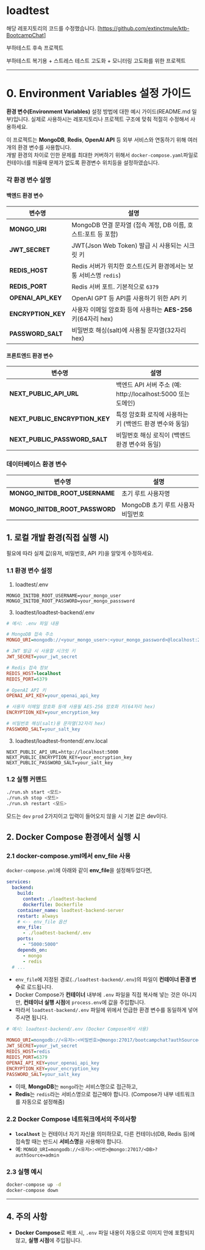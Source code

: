 # loadtest

해당 레포지토리의 코드를 수정했습니다. [https://github.com/extinctmule/ktb-BootcampChat]

부하테스트 후속 프로젝트

부하테스트 복기용 + 스트레스 테스트 고도화 + 모니터링 고도화를 위한 프로젝트

---

# 0. Environment Variables 설정 가이드
**환경 변수(Environment Variables)** 설정 방법에 대한 예시 가이드(README.md 일부)입니다. 실제로 사용하시는 레포지토리나 프로젝트 구조에 맞춰 적절히 수정해서 사용하세요.

이 프로젝트는 **MongoDB**, **Redis**, **OpenAI API** 등 외부 서비스와 연동하기 위해 여러 개의 환경 변수를 사용합니다.  
개발 환경의 차이로 인한 문제를 최대한 커버하기 위해서 `docker-compose.yaml`파일로 컨테이너를 띄울때 문제가 없도록 환경변수 위치등을 설정하였습니다.

### 각 환경 변수 설명
#### 백엔드 환경 변수
| 변수명           | 설명                                                                    |
|-----------------|-------------------------------------------------------------------------|
| **MONGO_URI**   | MongoDB 연결 문자열 (접속 계정, DB 이름, 호스트:포트 등 포함)           |
| **JWT_SECRET**  | JWT(Json Web Token) 발급 시 사용되는 시크릿 키                          |
| **REDIS_HOST**  | Redis 서버가 위치한 호스트(도커 환경에서는 보통 서비스명 `redis`)       |
| **REDIS_PORT**  | Redis 서버 포트. 기본적으로 `6379`                                     |
| **OPENAI_API_KEY** | OpenAI GPT 등 API를 사용하기 위한 API 키                              |
| **ENCRYPTION_KEY** | 사용자 이메일 암호화 등에 사용하는 **AES-256** 키(64자리 hex)        |
| **PASSWORD_SALT**  | 비밀번호 해싱(salt)에 사용될 문자열(32자리 hex)                      |
#### 프론트엔드 환경 변수
| 변수명           | 설명                                                                    |
|-----------------|-------------------------------------------------------------------------|
| **NEXT_PUBLIC_API_URL**   | 백엔드 API 서버 주소 (예: http://localhost:5000 또는 도메인)           |
| **NEXT_PUBLIC_ENCRYPTION_KEY**  | 특정 암호화 로직에 사용하는 키 (백엔드 환경 변수와 동일)                          |
| **NEXT_PUBLIC_PASSWORD_SALT**  | 비밀번호 해싱 로직이 (백엔드 환경 변수와 동일)      |

### 데이터베이스 환경 변수 
	
| 변수명           | 설명                                                                    |
|-----------------|-------------------------------------------------------------------------|
| **MONGO_INITDB_ROOT_USERNAME**   | 초기 루트 사용자명           |
| **MONGO_INITDB_ROOT_PASSWORD**  | MongoDB 초기 루트 사용자 비밀번호                         |

## 1. 로컬 개발 환경(직접 실행 시)
필요에 따라 실제 값(유저, 비밀번호, API 키)을 알맞게 수정하세요.
### 1.1 환경 변수 설정

1) loadtest/.env
```ìni
MONGO_INITDB_ROOT_USERNAME=your_mongo_user
MONGO_INITDB_ROOT_PASSWORD=your_mongo_passsword
```

3) loadtest/loadtest-backend/.env

```ini
# 예시: .env 파일 내용

# MongoDB 접속 주소
MONGO_URI=mongodb://<your_mongo_user>:<your_mongo_password>@localhost:27017/bootcampchat?authSource=admin

# JWT 발급 시 사용할 시크릿 키
JWT_SECRET=your_jwt_secret

# Redis 접속 정보
REDIS_HOST=localhost
REDIS_PORT=6379

# OpenAI API 키
OPENAI_API_KEY=your_openai_api_key

# 사용자 이메일 암호화 등에 사용될 AES-256 암호화 키(64자리 hex)
ENCRYPTION_KEY=your_encryption_key

# 비밀번호 해싱(salt)용 문자열(32자리 hex)
PASSWORD_SALT=your_salt_key
```

3) loadtest/loadtest-frontend/.env.local

```ìni
NEXT_PUBLIC_API_URL=http://localhost:5000
NEXT_PUBLIC_ENCRYPTION_KEY=your_encryption_key
NEXT_PUBLIC_PASSWORD_SALT=your_salt_key
```
### 1.2 실행 커맨드
```sh
./run.sh start <모드>
./run.sh stop <모드>
./run.sh restart <모드>
```
모드는 `dev` `prod` 2가지이고 입력이 들어오지 않을 시 기본 값은 dev이다.

## 2. Docker Compose 환경에서 실행 시

### 2.1 docker-compose.yml에서 env_file 사용

`docker-compose.yml`에 아래와 같이 **env_file**을 설정해두었다면,

```yaml
services:
  backend:
    build:
      context: ./loadtest-backend
      dockerfile: Dockerfile
    container_name: loadtest-backend-server
    restart: always
    # <-- env_file 옵션
    env_file:
      - ./loadtest-backend/.env
    ports:
      - "5000:5000"
    depends_on:
      - mongo
      - redis
  # ...
```

- `env_file`에 지정된 경로(`./loadtest-backend/.env`)의 파일이 **컨테이너 환경 변수**로 로드됩니다.
- Docker Compose가 **컨테이너** 내부에 `.env` 파일을 직접 복사해 넣는 것은 아니지만, **컨테이너 실행 시점**에 `process.env`에 값을 주입합니다.
- 따라서 `loadtest-backend/.env` 파일에 위에서 언급한 환경 변수를 동일하게 넣어주시면 됩니다.

```ini
# 예시: loadtest-backend/.env (Docker Compose에서 사용)

MONGO_URI=mongodb://<유저>:<비밀번호>@mongo:27017/bootcampchat?authSource=admin
JWT_SECRET=your_jwt_secret
REDIS_HOST=redis
REDIS_PORT=6379
OPENAI_API_KEY=your_openai_api_key
ENCRYPTION_KEY=your_encryption_key
PASSWORD_SALT=your_salt_key
```

- 이때, **MongoDB**는 `mongo`라는 서비스명으로 접근하고,  
- **Redis**는 `redis`라는 서비스명으로 접근해야 합니다. (Compose가 내부 네트워크를 자동으로 설정해줌)

### 2.2 Docker Compose 네트워크에서의 주의사항

- **`localhost`** 는 컨테이너 자기 자신을 의미하므로, 다른 컨테이너(DB, Redis 등)에 접속할 때는 반드시 **서비스명**을 사용해야 합니다.
- 예: `MONGO_URI=mongodb://<유저>:<비번>@mongo:27017/<DB>?authSource=admin`

### 2.3 실행 예시

```sh
docker-compose up -d
docker-compose down
```

---

## 4. 주의 사항
 - **Docker Compose**로 배포 시, `.env` 파일 내용이 자동으로 이미지 안에 포함되지 않고, **실행 시점**에 주입됩니다.  
